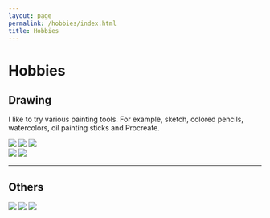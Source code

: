 ```yaml
---
layout: page
permalink: /hobbies/index.html
title: Hobbies
---
```


# Hobbies

## Drawing

I like to try various painting tools. For example, sketch, colored pencils, watercolors, oil painting sticks and Procreate.

<div class="third">
<img src="/images/hobbies/elf.jpg" >
<img src="/images/hobbies/lotus.jpg">
<img src="/images/hobbies/twogirls.jpg">
</div>

<div class="third">
<img src="/images/hobbies/girl.jpg" >
<img src="/images/hobbies/car.jpg">
</div>

---
## Others

<div class="third">
<img src="/images/hobbies/bass.jpg" >
<img src="/images/hobbies/medals.jpg">
<img src="/images/hobbies/man.jpg">
</div>